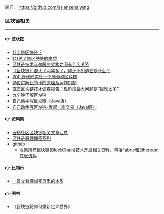 转自： https://github.com/aalansehaiyang

### 区块链相关

---


#### :point_right: 区块链

* [什么是区块链？](https://mp.weixin.qq.com/s/9kgxbjntTJiWDsmc856V-A)
* [1分钟了解区块链的本质](https://mp.weixin.qq.com/s/GMfV4P8BDRXmdPExgHPTPw)
* [区块链技术与微服务架构之间有什么关系](http://mp.weixin.qq.com/s/9aFoptoI88n7hgZtxOe4Aw)
* [《区块链》都火了两年多了，你还不知道它是什么？](https://mp.weixin.qq.com/s/BRrrhe1xFpDTp2DG6Khpkg)
* [200 行代码实现一个简单的区块链](http://mp.weixin.qq.com/s/cqi6mNVh2ZFZdNFIAQynjw)
* [通俗讲解比特币的原理及运作机制](https://mp.weixin.qq.com/s/-2jXpGcZEF37ex0jiIe3DA)
* [直击区块链技术调查报告：现阶段最大问题是“困难太多”](https://mp.weixin.qq.com/s/nu1ATMEYhf9ZAC3GP1N8Tg)
* [九分钟了解区块链](https://mp.weixin.qq.com/s/iHEFRZTcLDXQ5trzKbPt3g)
* [自己动手写区块链（Java版）](https://mp.weixin.qq.com/s/2GEK-tDSZ_ODsHHZE6EsBg)
* [自己动手写区块链-发起一笔交易（Java版）](https://mp.weixin.qq.com/s/7fEyDDtKXBqh5m9_rBx7TA)

#### :point_right: 资料集

* [云栖社区区块链相关文章汇总](https://m.aliyun.com/yunqi/articles/361909?utm_content=m_40142)
* [区块链原理解密系列](https://mp.weixin.qq.com/mp/homepage?__biz=MzU0NzcwMDk2Nw==&hid=1&sn=46ff2dfd7d1ce17b613e559194d560bd&scene=18#wechat_redirect)
* github
	* [收集所有区块链(BlockChain)技术开发相关资料，包括Fabric和Ethereum开发资料](https://github.com/chaozh/awesome-blockchain)

	
#### :point_right: 比特币

* [一篇文看懂加密货币的本质](https://mp.weixin.qq.com/s/mJ0WBv29pUSG02ZYEaLrrw)


#### :point_right: 图书

* 《区块链将如何重新定义世界》
